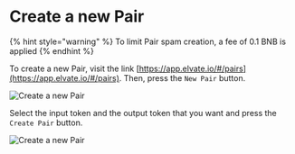 # Create a new Pair

{% hint style="warning" %}
To limit Pair spam creation, a fee of 0.1 BNB is applied
{% endhint %}

To create a new Pair, visit the link [https://app.elvate.io/#/pairs](https://app.elvate.io/#/pairs). Then, press the `New Pair` button.

![Create a new Pair](../../.gitbook/assets/Screenshot\_20220421\_163907.png)

Select the input token and the output token that you want and press the `Create Pair` button.



![Create a new Pair](../../.gitbook/assets/Screenshot\_20220421\_163709.png)

